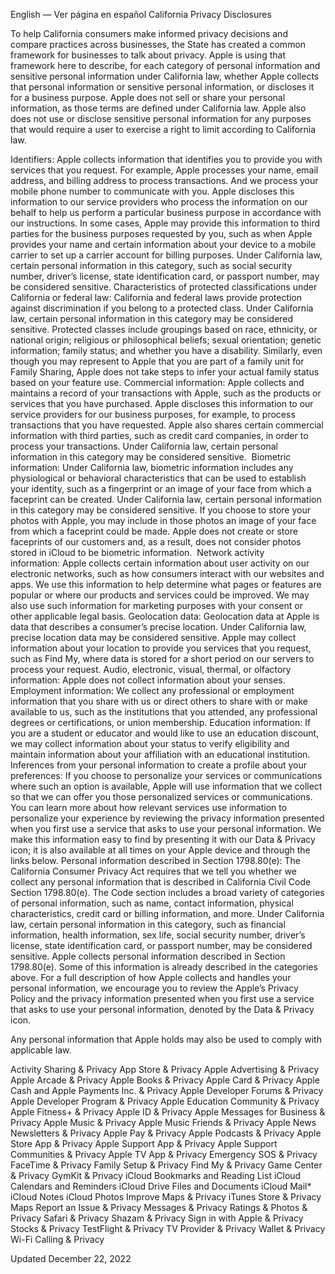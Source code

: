 English — Ver página en español
California Privacy Disclosures

To help California consumers make informed privacy decisions and compare practices across businesses, the State has created a common framework for businesses to talk about privacy. Apple is using that framework here to describe, for each category of personal information and sensitive personal information under California law, whether Apple collects that personal information or sensitive personal information, or discloses it for a business purpose. Apple does not sell or share your personal information, as those terms are defined under California law. Apple also does not use or disclose sensitive personal information for any purposes that would require a user to exercise a right to limit according to California law.

Identifiers: Apple collects information that identifies you to provide you with services that you request. For example, Apple processes your name, email address, and billing address to process transactions. And we process your mobile phone number to communicate with you. Apple discloses this information to our service providers who process the information on our behalf to help us perform a particular business purpose in accordance with our instructions. In some cases, Apple may provide this information to third parties for the business purposes requested by you, such as when Apple provides your name and certain information about your device to a mobile carrier to set up a carrier account for billing purposes. Under California law, certain personal information in this category, such as social security number, driver’s license, state identification card, or passport number, may be considered sensitive.
Characteristics of protected classifications under California or federal law: California and federal laws provide protection against discrimination if you belong to a protected class. Under California law, certain personal information in this category may be considered sensitive. Protected classes include groupings based on race, ethnicity, or national origin; religious or philosophical beliefs; sexual orientation; genetic information; family status; and whether you have a disability. Similarly, even though you may represent to Apple that you are part of a family unit for Family Sharing, Apple does not take steps to infer your actual family status based on your feature use.
Commercial information: Apple collects and maintains a record of your transactions with Apple, such as the products or services that you have purchased. Apple discloses this information to our service providers for our business purposes, for example, to process transactions that you have requested. Apple also shares certain commercial information with third parties, such as credit card companies, in order to process your transactions. Under California law, certain personal information in this category may be considered sensitive. 
Biometric information: Under California law, biometric information includes any physiological or behavioral characteristics that can be used to establish your identity, such as a fingerprint or an image of your face from which a faceprint can be created. Under California law, certain personal information in this category may be considered sensitive. If you choose to store your photos with Apple, you may include in those photos an image of your face from which a faceprint could be made. Apple does not create or store faceprints of our customers and, as a result, does not consider photos stored in iCloud to be biometric information. 
Network activity information: Apple collects certain information about user activity on our electronic networks, such as how consumers interact with our websites and apps. We use this information to help determine what pages or features are popular or where our products and services could be improved. We may also use such information for marketing purposes with your consent or other applicable legal basis.
Geolocation data: Geolocation data at Apple is data that describes a consumer’s precise location. Under California law, precise location data may be considered sensitive. Apple may collect information about your location to provide you services that you request, such as Find My, where data is stored for a short period on our servers to process your request.
Audio, electronic, visual, thermal, or olfactory information: Apple does not collect information about your senses.
Employment information: We collect any professional or employment information that you share with us or direct others to share with or make available to us, such as the institutions that you attended, any professional degrees or certifications, or union membership.
Education information: If you are a student or educator and would like to use an education discount, we may collect information about your status to verify eligibility and maintain information about your affiliation with an educational institution.
Inferences from your personal information to create a profile about your preferences: If you choose to personalize your services or communications where such an option is available, Apple will use information that we collect so that we can offer you those personalized services or communications. You can learn more about how relevant services use information to personalize your experience by reviewing the privacy information presented when you first use a service that asks to use your personal information. We make this information easy to find by presenting it with our Data & Privacy icon; it is also available at all times on your Apple device and through the links below.
Personal information described in Section 1798.80(e): The California Consumer Privacy Act requires that we tell you whether we collect any personal information that is described in California Civil Code Section 1798.80(e). The Code section includes a broad variety of categories of personal information, such as name, contact information, physical characteristics, credit card or billing information, and more. Under California law, certain personal information in this category, such as financial information, health information, sex life, social security number, driver’s license, state identification card, or passport number, may be considered sensitive. Apple collects personal information described in Section 1798.80(e). Some of this information is already described in the categories above. For a full description of how Apple collects and handles your personal information, we encourage you to review the Apple’s Privacy Policy and the privacy information presented when you first use a service that asks to use your personal information, denoted by the Data & Privacy icon.

Any personal information that Apple holds may also be used to comply with applicable law.

Activity Sharing & Privacy
App Store & Privacy
Apple Advertising & Privacy
Apple Arcade & Privacy
Apple Books & Privacy
Apple Card & Privacy
Apple Cash and Apple Payments Inc. & Privacy
Apple Developer Forums & Privacy
Apple Developer Program & Privacy
Apple Education Community & Privacy
Apple Fitness+ & Privacy
Apple ID & Privacy
Apple Messages for Business & Privacy
Apple Music & Privacy
Apple Music Friends & Privacy
Apple News Newsletters & Privacy
Apple Pay & Privacy
Apple Podcasts & Privacy
Apple Store App & Privacy
Apple Support App & Privacy
Apple Support Communities & Privacy
Apple TV App & Privacy
Emergency SOS & Privacy
FaceTime & Privacy
Family Setup & Privacy
Find My & Privacy
Game Center & Privacy
GymKit & Privacy
iCloud Bookmarks and Reading List
iCloud Calendars and Reminders
iCloud Drive Files and Documents
iCloud Mail*
iCloud Notes
iCloud Photos
Improve Maps & Privacy
iTunes Store & Privacy
Maps Report an Issue & Privacy
Messages & Privacy
Ratings & Photos & Privacy
Safari & Privacy
Shazam & Privacy
Sign in with Apple & Privacy
Stocks & Privacy
TestFlight & Privacy
TV Provider & Privacy
Wallet & Privacy
Wi-Fi Calling & Privacy

Updated December 22, 2022